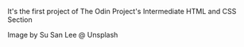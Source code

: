 It's the first project of The Odin Project's Intermediate HTML and CSS Section

Image by Su San Lee @ Unsplash
